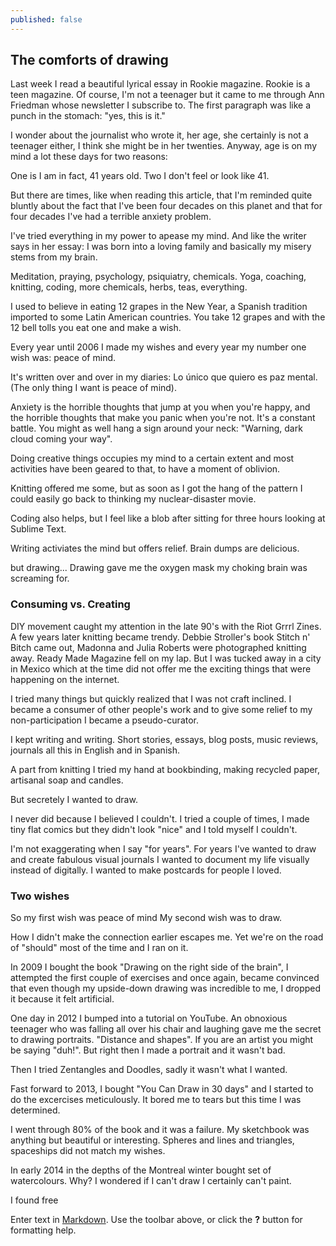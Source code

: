 ```yaml
---
published: false
---
```


## The comforts of drawing

Last week I read a beautiful lyrical essay in Rookie magazine. Rookie is a teen magazine. Of course, I'm not a teenager but it came to me through Ann Friedman whose newsletter I subscribe to. 
The first paragraph was like a punch in the stomach: "yes, this is it."

I wonder about the journalist who wrote it, her age, she certainly is not a teenager either, I think she might be in her twenties.
Anyway, age is on my mind a lot these days for two reasons:

One is I am in fact, 41 years old.
Two I don't feel or look like 41.

But there are times, like when reading this article, that I'm reminded quite bluntly about the fact that I've been four decades on this planet and that for four decades I've had a terrible anxiety problem. 

I've tried everything in my power to apease my mind. And like the writer says in her essay: I was born into a loving family and basically my misery stems from my brain. 

Meditation, praying, psychology, psiquiatry, chemicals. Yoga, coaching, knitting, coding, more chemicals, herbs, teas, everything.

I used to believe in eating 12 grapes in the New Year, a Spanish tradition imported to some Latin American countries. You take 12 grapes and with the 12 bell tolls you eat one and make a wish.

Every year until 2006 I made my wishes and every year my number one wish was: peace of mind. 

It's written over and over in my diaries: Lo único que quiero es paz mental. (The only thing I want is peace of mind).

Anxiety is the horrible thoughts that jump at you when you're happy, and the horrible thoughts that make you panic when you're not. It's a constant battle. You might as well hang a sign around your neck: "Warning, dark cloud coming your way".

Doing creative things occupies my mind to a certain extent and most activities have been geared to that, to have a moment of oblivion. 

Knitting offered me some, but as soon as I got the hang of the pattern I could easily go back to thinking my nuclear-disaster movie. 

Coding also helps, but I feel like a blob after sitting for three hours looking at Sublime Text.

Writing activiates the mind but offers relief. Brain dumps are delicious.

but drawing...
Drawing gave me the oxygen mask my choking brain was screaming for. 

### Consuming vs. Creating
DIY movement caught my attention in the late 90's with the Riot Grrrl Zines. A few years later knitting became trendy. Debbie Stroller's book Stitch n' Bitch came out, Madonna and Julia Roberts were photographed knitting away. Ready Made Magazine fell on my lap. But I was tucked away in a city in Mexico which at the time did not offer me the exciting things that were happening on the internet.

I tried many things but quickly realized that I was not craft inclined. I became a consumer of other people's work and to give some relief to my non-participation I became a pseudo-curator. 

I kept writing and writing. Short stories, essays, blog posts, music reviews, journals all this in English and in Spanish. 

A part from knitting I tried my hand at bookbinding, making recycled paper, artisanal soap and candles. 

But secretely I wanted to draw.

I never did because I believed I couldn't. I tried a couple of times, I made tiny flat comics but they didn't look "nice" and I told myself I couldn't.

I'm not exaggerating when I say "for years". 
For years I've wanted to draw and create fabulous visual journals
I wanted to document my life visually instead of digitally.
I wanted to make postcards for people I loved.

### Two wishes
So my first wish was peace of mind
My second wish was to draw.

How I didn't make the connection earlier escapes me. Yet we're on the road of "should" most of the time and I ran on it.

In 2009 I bought the book "Drawing on the right side of the brain", I attempted the first couple of exercises and once again, became convinced that even though my upside-down drawing was incredible to me, I dropped it because it felt artificial.

One day in 2012 I bumped into a tutorial on YouTube. An obnoxious teenager who was falling all over his chair and laughing gave me the secret to drawing portraits. 
"Distance and shapes". If you are an artist you might be saying "duh!". But right then I made a portrait and it wasn't bad.

Then I tried Zentangles and Doodles, sadly it wasn't what I wanted. 

Fast forward to 2013, I bought "You Can Draw in 30 days" and I started to do the excercises meticulously. 
It bored me to tears but this time I was determined. 

I went through 80% of the book and it was a failure. My sketchbook was anything but beautiful or interesting. Spheres and lines and triangles, spaceships did not match my wishes.

In early 2014 in the depths of the Montreal winter  bought set of watercolours. Why? I wondered if I can't draw I certainly can't paint.

I found free 













Enter text in [Markdown](http://daringfireball.net/projects/markdown/). Use the toolbar above, or click the **?** button for formatting help.
